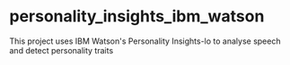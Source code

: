 # personality_insights_ibm_watson

This project uses IBM Watson's Personality Insights-lo to analyse speech and detect personality traits

